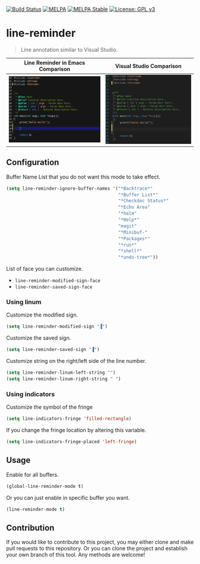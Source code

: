 [![Build Status](https://travis-ci.com/jcs090218/line-reminder.svg?branch=master)](https://travis-ci.com/jcs090218/line-reminder)
[![MELPA](https://melpa.org/packages/line-reminder-badge.svg)](https://melpa.org/#/line-reminder)
[![MELPA Stable](https://stable.melpa.org/packages/line-reminder-badge.svg)](https://stable.melpa.org/#/line-reminder)
[![License: GPL v3](https://img.shields.io/badge/License-GPL%20v3-blue.svg)](https://www.gnu.org/licenses/gpl-3.0)


# line-reminder
> Line annotation similar to Visual Studio.

| Line Reminder in Emacs Comparison             | Visual Studio Comparison                                 |
|:---------------------------------------------:|:--------------------------------------------------------:|
|<img src="./screenshot/emacs-comparison.png"/> | <img src="./screenshot/vs-comparison.png"/>|


## Configuration

Buffer Name List that you do not want this mode to take effect.
```el
(setq line-reminder-ignore-buffer-names '("*Backtrace*"
                                          "*Buffer List*"
                                          "*Checkdoc Status*"
                                          "*Echo Area"
                                          "*helm"
                                          "*Help*"
                                          "magit"
                                          "*Minibuf-"
                                          "*Packages*"
                                          "*run*"
                                          "*shell*"
                                          "*undo-tree*"))
```

List of face you can customize.
* `line-reminder-modified-sign-face`
* `line-reminder-saved-sign-face`

### Using linum

Customize the modified sign.
```el
(setq line-reminder-modified-sign "▐")
```

Customize the saved sign.
```el
(setq line-reminder-saved-sign "▐")
```

Customize string on the right/left side of the line number.
```el
(setq line-reminder-linum-left-string "")
(setq line-reminder-linum-right-string " ")
```

### Using indicators

Customize the symbol of the fringe
```el
(setq line-indicators-fringe 'filled-rectangle)
```

If you change the fringe location by altering this variable.
```el
(setq line-indicators-fringe-placed 'left-fringe)
```


## Usage

Enable for all buffers.
```el
(global-line-reminder-mode t)
```
Or you can just enable in specific buffer you want.
```el
(line-reminder-mode t)
```


## Contribution

If you would like to contribute to this project, you may either 
clone and make pull requests to this repository. Or you can 
clone the project and establish your own branch of this tool. 
Any methods are welcome!
